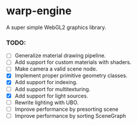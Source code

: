 # warp-engine

A super simple WebGL2 graphics library.


### TODO:
- [ ] Generalize material drawing pipeline.				
- [ ] Add support for custom materials with shaders.	
- [ ] Make camera a valid scene node.					
- [x] Implement proper primitive geometry classes.		
- [x] Add support for indexing.							
- [ ] Add support for multitexturing.					
- [x] Add support for light sources. 					
- [ ] Rewrite lighting with UBO.						
- [ ] Improve performance by presorting scene 			
- [ ] Improve performance by sorting SceneGraph			